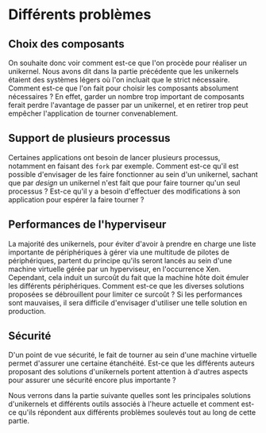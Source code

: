 # Différents problèmes

## Choix des composants

On souhaite donc voir comment est-ce que l'on procède pour réaliser un
unikernel. Nous avons dit dans la partie précédente que les unikernels étaient
des systèmes légers où l'on incluait que le strict nécessaire. Comment est-ce
que l'on fait pour choisir les composants absolument nécessaires ? En effet,
garder un nombre trop important de composants ferait perdre l'avantage de passer
par un unikernel, et en retirer trop peut empêcher l'application de tourner
convenablement.

## Support de plusieurs processus

Certaines applications ont besoin de lancer plusieurs processus, notamment en
faisant des `fork` par exemple. Comment est-ce qu'il est possible d'envisager de
les faire fonctionner au sein d'un unikernel, sachant que par *design* un
unikernel n'est fait que pour faire tourner qu'un seul processus ? Est-ce qu'il
y a besoin d'effectuer des modifications à son application pour espérer la faire
tourner ?

## Performances de l'hyperviseur

La majorité des unikernels, pour éviter d'avoir à prendre en charge une liste
importante de périphériques à gérer via une multitude de pilotes de
périphériques, partent du principe qu'ils seront lancés au sein d'une machine
virtuelle gérée par un hyperviseur, en l'occurrence Xen. Cependant, cela induit
un surcoût du fait que la machine hôte doit émuler les différents périphériques.
Comment est-ce que les diverses solutions proposées se débrouillent pour limiter
ce surcoût ? Si les performances sont mauvaises, il sera difficile d'envisager
d'utiliser une telle solution en production.

## Sécurité

D'un point de vue sécurité, le fait de tourner au sein d'une machine virtuelle
permet d'assurer une certaine étanchéité. Est-ce que les différents auteurs
proposant des solutions d'unikernels portent attention à d'autres aspects pour
assurer une sécurité encore plus importante ?

Nous verrons dans la partie suivante quelles sont les principales solutions
d'unikernels et différents outils associés à l'heure actuelle et comment est-ce
qu'ils répondent aux différents problèmes soulevés tout au long de cette partie.
